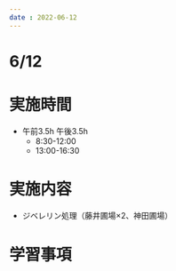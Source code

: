 ```yaml
---
date : 2022-06-12
---
```


# 6/12

# 実施時間

- 午前3.5h 午後3.5h
    - 8:30-12:00
    - 13:00-16:30

# 実施内容

- ジベレリン処理（藤井圃場×2、神田圃場）

# 学習事項